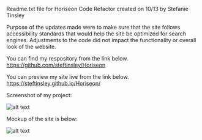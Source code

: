 
Readme.txt file for Horiseon Code Refactor created on 10/13 by Stefanie Tinsley

Purpose of the updates made were to make sure that the site follows accessibility standards that would help the site be 
optimized for search engines. Adjustments to the code did not impact the functionality or overall look of the website. 


You can find my respository from the link below.
https://github.com/steftinsley/Horiseon

You can preview my site live from the link below.
https://steftinsley.github.io/Horiseon/

Screenshot of my project:

![alt text](https://github.com/steftinsley/Horiseon/blob/main/Horiseon%20screenshot.JPG?raw=true)



Mockup of the site is below:

![alt text](https://github.com/steftinsley/Horiseon/blob/main/01-html-css-git-homework-demo.png?raw=true)
